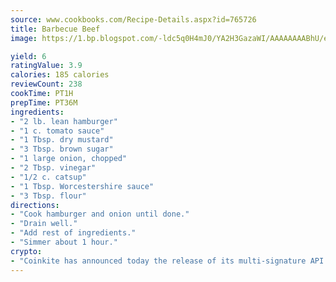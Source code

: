 ```yaml
---
source: www.cookbooks.com/Recipe-Details.aspx?id=765726
title: Barbecue Beef
image: https://1.bp.blogspot.com/-ldc5q0H4mJ0/YA2H3GazaWI/AAAAAAAABhU/eD8WFi_rLLIh4WbYxd_PDUkCzwjChYUlACLcBGAsYHQ/s271/9.png

yield: 6
ratingValue: 3.9
calories: 185 calories
reviewCount: 238
cookTime: PT1H
prepTime: PT36M
ingredients:
- "2 lb. lean hamburger"
- "1 c. tomato sauce"
- "1 Tbsp. dry mustard"
- "3 Tbsp. brown sugar"
- "1 large onion, chopped"
- "2 Tbsp. vinegar"
- "1/2 c. catsup"
- "1 Tbsp. Worcestershire sauce"
- "3 Tbsp. flour"
directions:
- "Cook hamburger and onion until done."
- "Drain well."
- "Add rest of ingredients."
- "Simmer about 1 hour."
crypto:
- "Coinkite has announced today the release of its multi-signature API and Co-sign Pages, giving users the first Bitcoin platform of its kind to support M-of-15 signatures."
---
```

